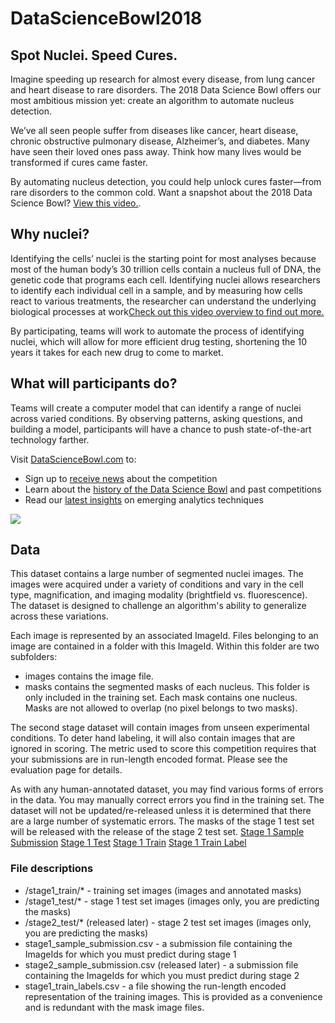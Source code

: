 # DataScienceBowl2018

## Spot Nuclei. Speed Cures.
Imagine speeding up research for almost every disease, from lung cancer and heart disease to rare disorders. The 2018 Data Science Bowl offers our most ambitious mission yet: create an algorithm to automate nucleus detection.

We’ve all seen people suffer from diseases like cancer, heart disease, chronic obstructive pulmonary disease, Alzheimer’s, and diabetes. Many have seen their loved ones pass away. Think how many lives would be transformed if cures came faster.

By automating nucleus detection, you could help unlock cures faster—from rare disorders to the common cold. Want a snapshot about the 2018 Data Science Bowl? [View this video.](https://www.youtube.com/watch?v=eHwkfhmJexs&feature=youtu.be).

## Why nuclei?
Identifying the cells’ nuclei is the starting point for most analyses because most of the human body’s 30 trillion cells contain a nucleus full of DNA, the genetic code that programs each cell. Identifying nuclei allows researchers to identify each individual cell in a sample, and by measuring how cells react to various treatments, the researcher can understand the underlying biological processes at work[Check out this video overview to find out more.](https://datasciencebowl.com/2018dsbtutorial/)

By participating, teams will work to automate the process of identifying nuclei, which will allow for more efficient drug testing, shortening the 10 years it takes for each new drug to come to market.

## What will participants do?
Teams will create a computer model that can identify a range of nuclei across varied conditions. By observing patterns, asking questions, and building a model, participants will have a chance to push state-of-the-art technology farther.

Visit [DataScienceBowl.com](www.datasciencebowl.com) to:
* Sign up to [receive news](https://datasciencebowl.com/contact/) about the competition
* Learn about the [history of the Data Science Bowl](https://datasciencebowl.com/competitions/) and past competitions
* Read our [latest insights](https://datasciencebowl.com/data-science-insights/) on emerging analytics techniques

![](https://storage.googleapis.com/kaggle-media/competitions/dsb-2018/dsb.jpg)

## Data 
This dataset contains a large number of segmented nuclei images. The images were acquired under a variety of conditions and vary in the cell type, magnification, and imaging modality (brightfield vs. fluorescence). The dataset is designed to challenge an algorithm's ability to generalize across these variations.

Each image is represented by an associated ImageId. Files belonging to an image are contained in a folder with this ImageId. Within this folder are two subfolders:

* images contains the image file.
* masks contains the segmented masks of each nucleus. This folder is only included in the training set. Each mask contains one nucleus. Masks are not allowed to overlap (no pixel belongs to two masks).

The second stage dataset will contain images from unseen experimental conditions. To deter hand labeling, it will also contain images that are ignored in scoring. The metric used to score this competition requires that your submissions are in run-length encoded format. Please see the evaluation page for details.

As with any human-annotated dataset, you may find various forms of errors in the data. You may manually correct errors you find in the training set. The dataset will not be updated/re-released unless it is determined that there are a large number of systematic errors. The masks of the stage 1 test set will be released with the release of the stage 2 test set.
[Stage 1 Sample Submission](https://www.kaggle.com/c/data-science-bowl-2018/download/stage1_sample_submission.csv.zip)
[Stage 1 Test](https://www.kaggle.com/c/data-science-bowl-2018/download/stage1_test.zip)
[Stage 1 Train](https://www.kaggle.com/c/data-science-bowl-2018/download/stage1_train.zip)
[Stage 1 Train Label](https://www.kaggle.com/c/data-science-bowl-2018/download/stage1_train_labels.csv.zip)

### File descriptions

+ /stage1_train/* - training set images (images and annotated masks)
+ /stage1_test/* - stage 1 test set images (images only, you are predicting the masks)
+ /stage2_test/* (released later) - stage 2 test set images (images only, you are predicting the masks)
+ stage1_sample_submission.csv - a submission file containing the ImageIds for which you must predict during stage 1
+ stage2_sample_submission.csv (released later) - a submission file containing the ImageIds for which you must predict during stage 2
+ stage1_train_labels.csv - a file showing the run-length encoded representation of the training images. This is provided as a convenience and is redundant with the mask image files.
